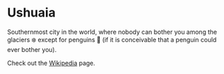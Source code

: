 # Ushuaia

Southernmost city in the world, where nobody can bother you among the glaciers :snowflake: except for penguins :penguin: (if it is conceivable that a penguin could ever bother you).

Check out the [Wikipedia](https://en.wikipedia.org/wiki/Ushuaia) page.